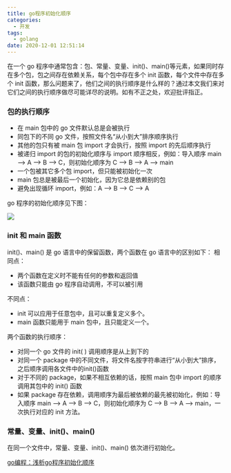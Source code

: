 ```yaml
---
title: go程序初始化顺序
categories:
  - 开发
tags:
  - golang
date: 2020-12-01 12:51:14
---
```

在一个 go 程序中通常包含：包、常量、变量、init()、main()等元素，如果同时存在多个包，包之间存在依赖关系，每个包中存在多个 init 函数，每个文件中存在多个 init 函数，那么问题来了，他们之间的执行顺序是什么样的？通过本文我们来对它们之间的执行顺序做尽可能详尽的说明。如有不正之处，欢迎批评指正。

### 包的执行顺序

* 在 main 包中的 go 文件默认总是会被执行
* 同包下的不同 go 文件，按照文件名“从小到大”排序顺序执行
* 其他的包只有被 main 包 import 才会执行，按照 import 的先后顺序执行
* 被递归 import 的包的初始化顺序与 import 顺序相反，例如：导入顺序 main –> A –> B –> C，则初始化顺序为 C –> B –> A –> main
* 一个包被其它多个包 import，但只能被初始化一次
* main 包总是被最后一个初始化，因为它总是依赖别的包
* 避免出现循环 import，例如：A –> B –> C –> A

go 程序的初始化顺序见下图：

![](assets/20170831112523944.jpeg)

### init 和 main 函数

init()、main() 是 go 语言中的保留函数，两个函数在 go 语言中的区别如下：
相同点：

* 两个函数在定义时不能有任何的参数和返回值
* 该函数只能由 go 程序自动调用，不可以被引用

不同点：

* init 可以应用于任意包中，且可以重复定义多个。
* main 函数只能用于 main 包中，且只能定义一个。

两个函数的执行顺序：

* 对同一个 go 文件的 init( ) 调用顺序是从上到下的
* 对同一个 package 中的不同文件，将文件名按字符串进行“从小到大”排序，之后顺序调用各文件中的init()函数
* 对于不同的 package，如果不相互依赖的话，按照 main 包中 import 的顺序调用其包中的 init() 函数
* 如果 package 存在依赖，调用顺序为最后被依赖的最先被初始化，例如：导入顺序 main –> A –> B –> C，则初始化顺序为 C –> B –> A –> main，一次执行对应的 init 方法。

### 常量、变量、init()、main()

在同一个文件中，常量、变量、init()、main() 依次进行初始化。

[go编程：浅析go程序初始化顺序](https://blog.csdn.net/claram/article/details/77745665)
